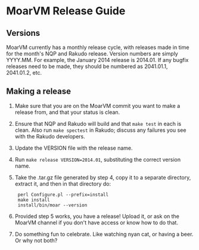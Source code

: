 # MoarVM Release Guide

## Versions

MoarVM currently has a monthly release cycle, with releases made in time for
the month's NQP and Rakudo release. Version numbers are simply YYYY.MM. For
example, the January 2014 release is 2014.01. If any bugfix releases need to
be made, they should be numbered as 2041.01.1, 2041.01.2, etc.

## Making a release

1. Make sure that you are on the MoarVM commit you want to make a release
   from, and that your status is clean.

2. Ensure that NQP and Rakudo will build and that `make test` in each is
   clean. Also run `make spectest` in Rakudo; discuss any failures you see
   with the Rakudo developers.

3. Update the VERSION file with the release name.

4. Run `make release VERSION=2014.01`, substituting the correct version name.

5. Take the .tar.gz file generated by step 4, copy it to a separate directory,
   extract it, and then in that directory do:
   
        perl Configure.pl --prefix=install
        make install
        install/bin/moar --version

6. Provided step 5 works, you have a release! Upload it, or ask on the MoarVM
   channel if you don't have access or know how to do that.

7. Do something fun to celebrate. Like watching nyan cat, or having a beer. Or
   why not both?
